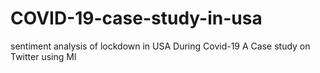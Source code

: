 # COVID-19-case-study-in-usa
sentiment analysis of lockdown in USA During Covid-19 A Case study on Twitter using Ml
